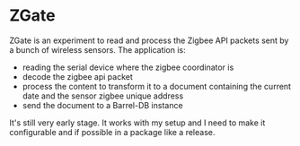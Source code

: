 # ZGate

ZGate is an experiment to read and process the Zigbee API packets sent by a bunch of wireless sensors.
The application is:

+ reading the serial device where the zigbee coordinator is
+ decode the zigbee api packet
+ process the content to transform it to a document containing the current date and the sensor zigbee unique address
+ send the document to a Barrel-DB instance

It's still very early stage. It works with my setup and I need to make it configurable and if possible in a package like a release.
